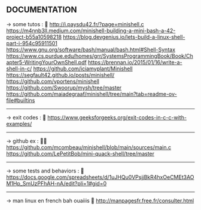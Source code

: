 ## DOCUMENTATION

-> some tutos : 🤗
http://i.paysdu42.fr/?page=minishell.c
https://m4nnb3ll.medium.com/minishell-building-a-mini-bash-a-42-project-b55a10598218
https://blog.devgenius.io/lets-build-a-linux-shell-part-i-954c95911501
https://www.gnu.org/software/bash/manual/bash.html#Shell-Syntax
https://www.cs.purdue.edu/homes/grr/SystemsProgrammingBook/Book/Chapter5-WritingYourOwnShell.pdf
https://brennan.io/2015/01/16/write-a-shell-in-c/
https://github.com/iciamyplant/Minishell
https://segfault42.github.io/posts/minishell/
https://github.com/vportens/minishell
https://github.com/Swoorup/mysh/tree/master
https://github.com/maiadegraaf/minishell/tree/main?tab=readme-ov-file#builtins

---
-> exit codes : 🤔
https://www.geeksforgeeks.org/exit-codes-in-c-c-with-examples/

---
-> github ex : 😶‍🌫️
https://github.com/mcombeau/minishell/blob/main/sources/main.c
https://github.com/LePetitBob/mini-quack-shell/tree/master

---
-> some tests and behaviors : 🤨
https://docs.google.com/spreadsheets/d/1uJHQu0VPsjjBkR4hxOeCMEt3AOM1Hp_SmUzPFhAH-nA/edit?pli=1#gid=0

---
-> man linux en french bah ouaiiis 🤡
http://manpagesfr.free.fr/consulter.html